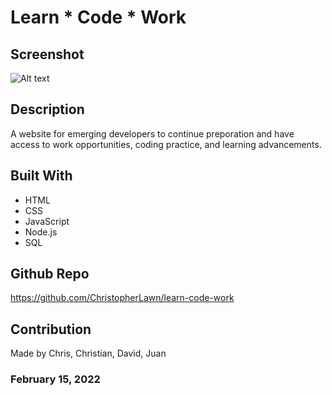 # Learn * Code * Work

## Screenshot
![Alt text](/assets/images/placeholder.png?raw=true "Terminal")

## Description
A website for emerging developers to continue preporation and have access to work opportunities, coding practice, and learning advancements.

## Built With
- HTML
- CSS
- JavaScript
- Node.js
- SQL

## Github Repo
https://github.com/ChristopherLawn/learn-code-work

## Contribution
Made by Chris, Christian, David, Juan

### February 15, 2022
